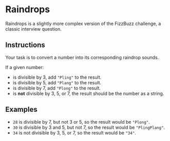 # Raindrops

Raindrops is a slightly more complex version of the FizzBuzz challenge, a classic interview question.

## Instructions

Your task is to convert a number into its corresponding raindrop sounds.

If a given number:

- is divisible by 3, add `"Pling"` to the result.
- is divisible by 5, add `"Plang"` to the result.
- is divisible by 7, add `"Plong"` to the result.
- is **not** divisible by 3, 5, or 7, the result should be the number as a string.

## Examples

- `28` is divisible by 7, but not 3 or 5, so the result would be `"Plong"`.
- `30` is divisible by 3 and 5, but not 7, so the result would be `"PlingPlang"`.
- `34` is not divisible by 3, 5, or 7, so the result would be `"34"`.
